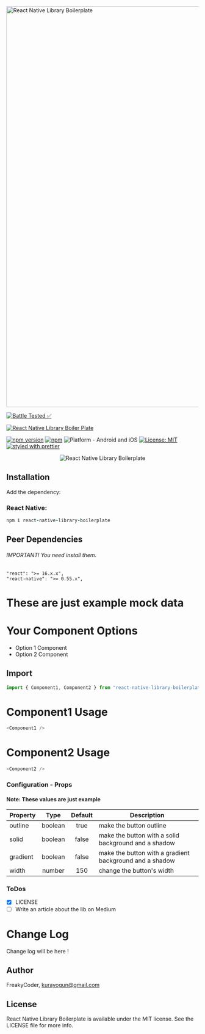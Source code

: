 <img alt="React Native Library Boilerplate" src="https://github.com/WrathChaos/react-native-library-boilerplate/blob/master/assets/logo.png" width="1050"/>


[![Battle Tested ✅](https://img.shields.io/badge/-Battle--Tested%20%E2%9C%85-03666e?style=for-the-badge)](https://github.com/WrathChaos/react-native-library-boilerplate)


[![React Native Library Boiler Plate](https://img.shields.io/badge/-React%20Native%20Library%20Boilerplate-lightgrey?style=for-the-badge)](https://github.com/WrathChaos/react-native-library-boilerplate)


[![npm version](https://img.shields.io/npm/v/@freakycoder/react-native-library-boilerplate.svg?style=for-the-badge)](https://www.npmjs.com/package/react-native-library-boilerplate)
[![npm](https://img.shields.io/npm/dt/@freakycoder/react-native-library-boilerplate.svg?style=for-the-badge)](https://www.npmjs.com/package/react-native-library-boilerplate)
![Platform - Android and iOS](https://img.shields.io/badge/platform-Android%20%7C%20iOS-blue.svg?style=for-the-badge)
[![License: MIT](https://img.shields.io/badge/License-MIT-green.svg?style=for-the-badge)](https://opensource.org/licenses/MIT)
[![styled with prettier](https://img.shields.io/badge/styled_with-prettier-ff69b4.svg?style=for-the-badge)](https://github.com/prettier/prettier)

<p align="center">
  <img alt="React Native Library Boilerplate" src="example-image-path-here" />
</p>

## Installation

Add the dependency:

### React Native:

```ruby
npm i react-native-library-boilerplate
```

## Peer Dependencies

###### IMPORTANT! You need install them.

```
"react": ">= 16.x.x",
"react-native": ">= 0.55.x",
```

# These are just example mock data

# Your Component Options

- Option 1 Component
- Option 2 Component

## Import

```js
import { Component1, Component2 } from "react-native-library-boilerplate";
```

# Component1 Usage 

```js
<Component1 />
```


# Component2 Usage 

```js
<Component2 />
```


### Configuration - Props

#### Note: These values are just example 

| Property |  Type   | Default | Description                                             |
| -------- | :-----: | :-----: | ------------------------------------------------------- |
| outline  | boolean |  true   | make the button outline                                 |
| solid    | boolean |  false  | make the button with a solid background and a shadow    |
| gradient | boolean |  false  | make the button with a gradient background and a shadow |
| width    | number  |   150   | change the button's width                               |


### ToDos

- [x] LICENSE
- [ ] Write an article about the lib on Medium

# Change Log

Change log will be here !

## Author

FreakyCoder, kurayogun@gmail.com

## License

React Native Library Boilerplate is available under the MIT license. See the LICENSE file for more info.
